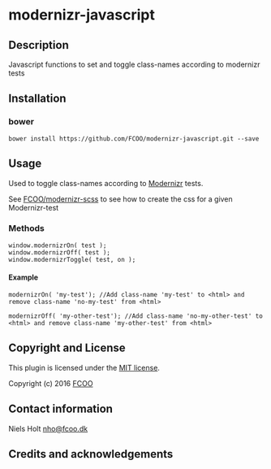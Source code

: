 # modernizr-javascript
>


## Description
Javascript functions to set and toggle class-names according to modernizr tests

## Installation
### bower
`bower install https://github.com/FCOO/modernizr-javascript.git --save`

## Usage

Used to toggle class-names according to [Modernizr](https://modernizr.com/) tests.

See [FCOO/modernizr-scss](https://github.com/FCOO/modernizr-scss) to see how to create the css for a given Modernizr-test

### Methods

    window.modernizrOn( test ); 
    window.modernizrOff( test );
    window.modernizrToggle( test, on );

#### Example
    modernizrOn( 'my-test'); //Add class-name 'my-test' to <html> and remove class-name 'no-my-test' from <html>

    modernizrOff( 'my-other-test'); //Add class-name 'no-my-other-test' to <html> and remove class-name 'my-other-test' from <html>


## Copyright and License
This plugin is licensed under the [MIT license](https://github.com/FCOO/modernizr-javascript/LICENSE).

Copyright (c) 2016 [FCOO](https://github.com/FCOO)

## Contact information

Niels Holt nho@fcoo.dk


## Credits and acknowledgements
